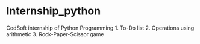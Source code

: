 # Internship_python
CodSoft internship of Python Programming 1. To-Do list    2. Operations using arithmetic   3. Rock-Paper-Scissor game 
